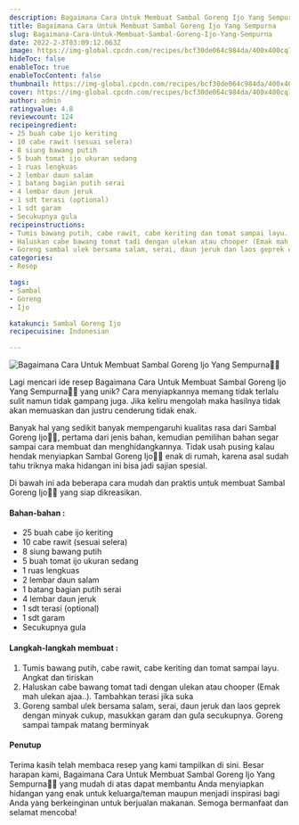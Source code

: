```yaml
---
description: Bagaimana Cara Untuk Membuat Sambal Goreng Ijo Yang Sempurna"
title: Bagaimana Cara Untuk Membuat Sambal Goreng Ijo Yang Sempurna
slug: Bagaimana-Cara-Untuk-Membuat-Sambal-Goreng-Ijo-Yang-Sempurna
date: 2022-2-3T03:09:12.063Z
image: https://img-global.cpcdn.com/recipes/bcf30de064c984da/400x400cq70/photo.jpg
hideToc: false
enableToc: true
enableTocContent: false
thumbnail: https://img-global.cpcdn.com/recipes/bcf30de064c984da/400x400cq70/photo.jpg
cover: https://img-global.cpcdn.com/recipes/bcf30de064c984da/400x400cq70/photo.jpg
author: admin
ratingvalue: 4.8
reviewcount: 124
recipeingredient:
- 25 buah cabe ijo keriting
- 10 cabe rawit (sesuai selera)
- 8 siung bawang putih
- 5 buah tomat ijo ukuran sedang
- 1 ruas lengkuas
- 2 lembar daun salam
- 1 batang bagian putih serai
- 4 lembar daun jeruk
- 1 sdt terasi (optional)
- 1 sdt garam
- Secukupnya gula
recipeinstructions:
- Tumis bawang putih, cabe rawit, cabe keriting dan tomat sampai layu. Angkat dan tiriskan
- Haluskan cabe bawang tomat tadi dengan ulekan atau chooper (Emak mah ulekan ajaa..). Tambahkan terasi jika suka
- Goreng sambal ulek bersama salam, serai, daun jeruk dan laos geprek dengan minyak cukup, masukkan garam dan gula secukupnya. Goreng sampai tampak matang berminyak
categories:
- Resep

tags:
- Sambal
- Goreng
- Ijo

katakunci: Sambal Goreng Ijo
recipecuisine: Indonesian

---
```


![Bagaimana Cara Untuk Membuat Sambal Goreng Ijo Yang Sempurna👩‍🍳](https://img-global.cpcdn.com/recipes/bcf30de064c984da/400x400cq70/photo.jpg)

Lagi mencari ide resep Bagaimana Cara Untuk Membuat Sambal Goreng Ijo Yang Sempurna👩‍🍳 yang unik? Cara menyiapkannya memang tidak terlalu sulit namun tidak gampang juga. Jika keliru mengolah maka hasilnya tidak akan memuaskan dan justru cenderung tidak enak.

Banyak hal yang sedikit banyak mempengaruhi kualitas rasa dari Sambal Goreng Ijo👩‍🍳, pertama dari jenis bahan, kemudian pemilihan bahan segar sampai cara membuat dan menghidangkannya. Tidak usah pusing kalau hendak menyiapkan Sambal Goreng Ijo👩‍🍳 enak di rumah, karena asal sudah tahu triknya maka hidangan ini bisa jadi sajian spesial.

Di bawah ini ada beberapa cara mudah dan praktis untuk membuat Sambal Goreng Ijo👩‍🍳 yang siap dikreasikan.

<!--inarticleads1-->

#### Bahan-bahan :

- 25 buah cabe ijo keriting
- 10 cabe rawit (sesuai selera)
- 8 siung bawang putih
- 5 buah tomat ijo ukuran sedang
- 1 ruas lengkuas
- 2 lembar daun salam
- 1 batang bagian putih serai
- 4 lembar daun jeruk
- 1 sdt terasi (optional)
- 1 sdt garam
- Secukupnya gula

<!--inarticleads2-->

#### Langkah-langkah membuat :

1. Tumis bawang putih, cabe rawit, cabe keriting dan tomat sampai layu. Angkat dan tiriskan
1. Haluskan cabe bawang tomat tadi dengan ulekan atau chooper (Emak mah ulekan ajaa..). Tambahkan terasi jika suka
1. Goreng sambal ulek bersama salam, serai, daun jeruk dan laos geprek dengan minyak cukup, masukkan garam dan gula secukupnya. Goreng sampai tampak matang berminyak

#### Penutup

Terima kasih telah membaca resep yang kami tampilkan di sini. Besar harapan kami, Bagaimana Cara Untuk Membuat Sambal Goreng Ijo Yang Sempurna👩‍🍳 yang mudah di atas dapat membantu Anda menyiapkan hidangan yang enak untuk keluarga/teman maupun menjadi inspirasi bagi Anda yang berkeinginan untuk berjualan makanan. Semoga bermanfaat dan selamat mencoba!